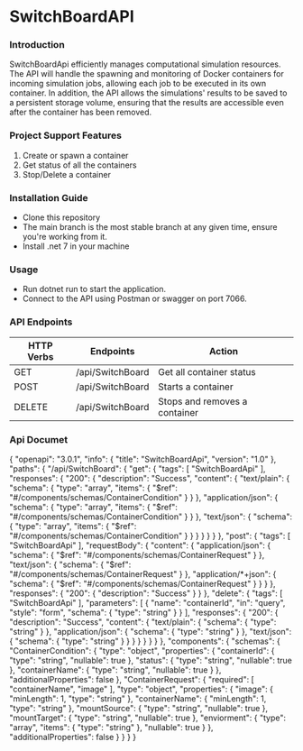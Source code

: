 # SwitchBoardAPI

### Introduction
SwitchBoardApi efficiently manages computational simulation resources. The API will handle the spawning and monitoring of Docker containers for incoming simulation jobs, allowing each job to be executed in its own container. In addition, the API allows the simulations' results to be saved to a persistent storage volume, ensuring that the results are accessible even after the container has been removed.

### Project Support Features
1. Create or spawn a container
2. Get status of all the containers
3. Stop/Delete a container

### Installation Guide
* Clone this repository
* The main branch is the most stable branch at any given time, ensure you're working from it.
* Install .net 7 in your machine

### Usage
* Run dotnet run to start the application.
* Connect to the API using Postman or swagger on port 7066.

### API Endpoints
| HTTP Verbs | Endpoints | Action |
| --- | --- | --- |
| GET | /api/SwitchBoard | Get all container status |
| POST | /api/SwitchBoard | Starts a container |
| DELETE | /api/SwitchBoard | Stops and removes a container |

### Api Documet
{
  "openapi": "3.0.1",
  "info": {
    "title": "SwitchBoardApi",
    "version": "1.0"
  },
  "paths": {
    "/api/SwitchBoard": {
      "get": {
        "tags": [
          "SwitchBoardApi"
        ],
        "responses": {
          "200": {
            "description": "Success",
            "content": {
              "text/plain": {
                "schema": {
                  "type": "array",
                  "items": {
                    "$ref": "#/components/schemas/ContainerCondition"
                  }
                }
              },
              "application/json": {
                "schema": {
                  "type": "array",
                  "items": {
                    "$ref": "#/components/schemas/ContainerCondition"
                  }
                }
              },
              "text/json": {
                "schema": {
                  "type": "array",
                  "items": {
                    "$ref": "#/components/schemas/ContainerCondition"
                  }
                }
              }
            }
          }
        }
      },
      "post": {
        "tags": [
          "SwitchBoardApi"
        ],
        "requestBody": {
          "content": {
            "application/json": {
              "schema": {
                "$ref": "#/components/schemas/ContainerRequest"
              }
            },
            "text/json": {
              "schema": {
                "$ref": "#/components/schemas/ContainerRequest"
              }
            },
            "application/*+json": {
              "schema": {
                "$ref": "#/components/schemas/ContainerRequest"
              }
            }
          }
        },
        "responses": {
          "200": {
            "description": "Success"
          }
        }
      },
      "delete": {
        "tags": [
          "SwitchBoardApi"
        ],
        "parameters": [
          {
            "name": "containerId",
            "in": "query",
            "style": "form",
            "schema": {
              "type": "string"
            }
          }
        ],
        "responses": {
          "200": {
            "description": "Success",
            "content": {
              "text/plain": {
                "schema": {
                  "type": "string"
                }
              },
              "application/json": {
                "schema": {
                  "type": "string"
                }
              },
              "text/json": {
                "schema": {
                  "type": "string"
                }
              }
            }
          }
        }
      }
    }
  },
  "components": {
    "schemas": {
      "ContainerCondition": {
        "type": "object",
        "properties": {
          "containerId": {
            "type": "string",
            "nullable": true
          },
          "status": {
            "type": "string",
            "nullable": true
          },
          "containerName": {
            "type": "string",
            "nullable": true
          }
        },
        "additionalProperties": false
      },
      "ContainerRequest": {
        "required": [
          "containerName",
          "image"
        ],
        "type": "object",
        "properties": {
          "image": {
            "minLength": 1,
            "type": "string"
          },
          "containerName": {
            "minLength": 1,
            "type": "string"
          },
          "mountSource": {
            "type": "string",
            "nullable": true
          },
          "mountTarget": {
            "type": "string",
            "nullable": true
          },
          "enviorment": {
            "type": "array",
            "items": {
              "type": "string"
            },
            "nullable": true
          }
        },
        "additionalProperties": false
      }
    }
  }
}
